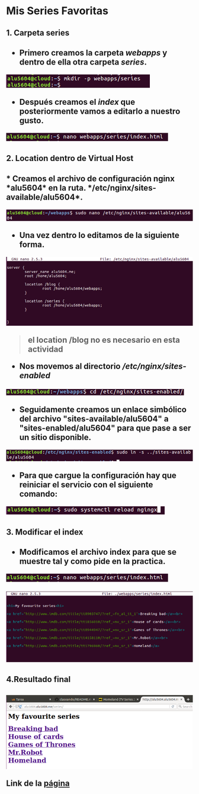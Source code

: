 # Mis Series Favoritas

 <h2>1. Carpeta series<h2>

* Primero creamos la carpeta *webapps* y dentro de ella otra carpeta *series*.

![imagen](./img/captura3.PNG)

* Después creamos el *index* que posteriormente vamos a editarlo a nuestro gusto.

![imagen](./img/captura4.PNG)

<h2>2. Location dentro de Virtual Host<h2>
* Creamos el archivo de configuración nginx *alu5604* en la ruta. */etc/nginx/sites-available/alu5604*.

![imagen](./img/captura.001.PNG)

* Una vez dentro lo editamos de la siguiente forma.

![imagen](./img/captura2.1.PNG)

>el location /blog no es necesario en esta actividad

* Nos movemos al directorio */etc/nginx/sites-enabled*

![imagen](./img/captura.002.PNG)

* Seguidamente creamos un enlace simbólico del archivo "sites-available/alu5604" a "sites-enabled/alu5604" para que pase a ser un sitio disponible.

![imagen](./img/captura.01.PNG)

* Para que cargue la configuración hay que reiniciar el servicio con el siguiente comando:

![imagen](./img/captura2.2.PNG)

<h2>3. Modificar el index <h2>

* Modificamos el archivo index para que se muestre tal y como pide en la practica.

![imagen](./img/captura4.PNG)

![imagen](./img/captura5.PNG)

<h2>4.Resultado final<h2>

![imagen](./img/captura6.PNG)

Link de la [página](alu5604.me/series)
